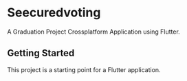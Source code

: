 # Seecuredvoting

A Graduation Project Crossplatform Application using Flutter.

## Getting Started

This project is a starting point for a Flutter application.

